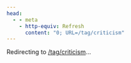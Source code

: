 ```yaml
---
head:
  - - meta
    - http-equiv: Refresh
      content: "0; URL=/tag/criticism"
---
```


Redirecting to <a href="/tag/criticism">/tag/criticism</a>…